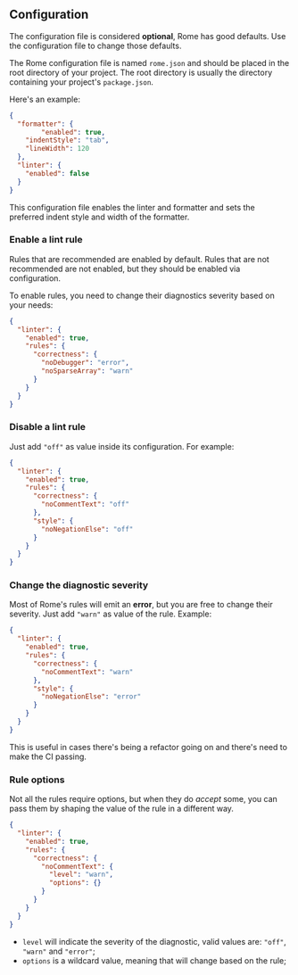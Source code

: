 ## Configuration

The configuration file is considered **optional**, Rome has good defaults. Use the configuration
file to change those defaults.

The Rome configuration file is named `rome.json` and should be placed in the root directory of your project. The root directory
is usually the directory containing your project's  `package.json`.

Here's an example:

```json
{
  "formatter": {
		"enabled": true,
    "indentStyle": "tab",
    "lineWidth": 120
  },
  "linter": {
    "enabled": false
  }
}
```

This configuration file enables the linter and formatter and sets the preferred indent style and width of the formatter.

### Enable a lint rule

Rules that are recommended are enabled by default. Rules that are not recommended
are not enabled, but they should be enabled via configuration.

To enable rules, you need to change their diagnostics severity based on your needs:

```json
{
  "linter": {
    "enabled": true,
    "rules": {
      "correctness": {
        "noDebugger": "error",
        "noSparseArray": "warn"
      }
    }
  }
}
```

### Disable a lint rule

Just add `"off"` as value inside its configuration. For example:

```json
{
  "linter": {
    "enabled": true,
    "rules": {
      "correctness": {
        "noCommentText": "off"
      },
      "style": {
        "noNegationElse": "off"
      }
    }
  }
}
```

### Change the diagnostic severity

Most of Rome's rules will emit an **error**, but you are free to change their severity.
Just add `"warn"` as value of the rule. Example:

```json
{
  "linter": {
    "enabled": true,
    "rules": {
      "correctness": {
        "noCommentText": "warn"
      },
      "style": {
        "noNegationElse": "error"
      }
    }
  }
}
```

This is useful in cases there's being a refactor going on and there's need to make the
CI passing.

### Rule options

Not all the rules require options, but when they do *accept* some, you can pass them
by shaping the value of the rule in a different way.

```json
{
  "linter": {
    "enabled": true,
    "rules": {
      "correctness": {
        "noCommentText": {
          "level": "warn",
          "options": {}
        }
      }
    }
  }
}
```

- `level` will indicate the severity of the diagnostic, valid values are: `"off"`, `"warn"` and `"error"`;
- `options` is a wildcard value, meaning that will change based on the rule;



